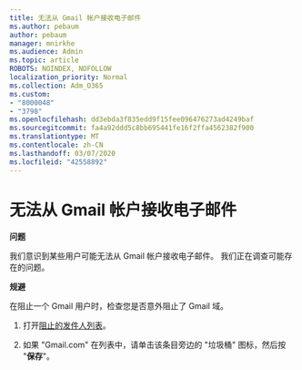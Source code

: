 ```yaml
---
title: 无法从 Gmail 帐户接收电子邮件
ms.author: pebaum
author: pebaum
manager: mnirkhe
ms.audience: Admin
ms.topic: article
ROBOTS: NOINDEX, NOFOLLOW
localization_priority: Normal
ms.collection: Adm_O365
ms.custom:
- "8000048"
- "3798"
ms.openlocfilehash: dd3ebda3f835edd9f15fee096476273ad4249baf
ms.sourcegitcommit: fa4a92ddd5c8bb695441fe16f2ffa4562382f900
ms.translationtype: MT
ms.contentlocale: zh-CN
ms.lasthandoff: 03/07/2020
ms.locfileid: "42558892"
---
```

# <a name="unable-to-receive-email-from-gmail-accounts"></a>无法从 Gmail 帐户接收电子邮件

**问题**

我们意识到某些用户可能无法从 Gmail 帐户接收电子邮件。 我们正在调查可能存在的问题。

**规避**

在阻止一个 Gmail 用户时，检查您是否意外阻止了 Gmail 域。

1. 打开[阻止的发件人列表](https://go.microsoft.com/fwlink/?linkid=2121010)。

2. 如果 "Gmail.com" 在列表中，请单击该条目旁边的 "垃圾桶" 图标，然后按 "**保存**"。

